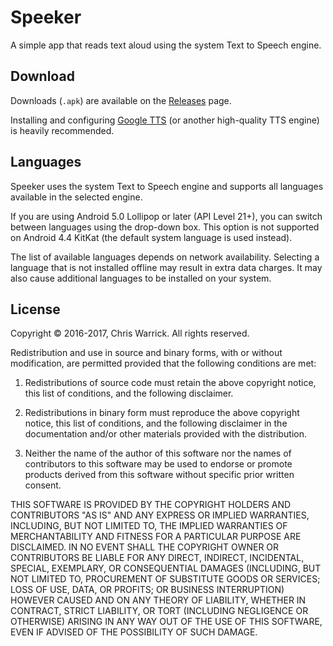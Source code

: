 Speeker
=======

A simple app that reads text aloud using the system Text to Speech engine.

Download
--------

Downloads (`.apk`) are available on the [Releases](https://github.com/Kwpolska/speeker/releases) page.

Installing and configuring [Google TTS](https://play.google.com/store/apps/details?id=com.google.android.tts)
(or another high-quality TTS engine) is heavily recommended.

Languages
---------

Speeker uses the system Text to Speech engine and supports all languages
available in the selected engine.

If you are using Android 5.0 Lollipop or later (API Level 21+), you can switch
between languages using the drop-down box. This option is not supported on
Android 4.4 KitKat (the default system language is used instead).

The list of available languages depends on network availability. Selecting
a language that is not installed offline may result in extra data charges.
It may also cause additional languages to be installed on your system.

License
-------
Copyright © 2016-2017, Chris Warrick.
All rights reserved.

Redistribution and use in source and binary forms, with or without
modification, are permitted provided that the following conditions are
met:

1. Redistributions of source code must retain the above copyright
   notice, this list of conditions, and the following disclaimer.

2. Redistributions in binary form must reproduce the above copyright
   notice, this list of conditions, and the following disclaimer in the
   documentation and/or other materials provided with the distribution.

3. Neither the name of the author of this software nor the names of
   contributors to this software may be used to endorse or promote
   products derived from this software without specific prior written
   consent.

THIS SOFTWARE IS PROVIDED BY THE COPYRIGHT HOLDERS AND CONTRIBUTORS
"AS IS" AND ANY EXPRESS OR IMPLIED WARRANTIES, INCLUDING, BUT NOT
LIMITED TO, THE IMPLIED WARRANTIES OF MERCHANTABILITY AND FITNESS FOR
A PARTICULAR PURPOSE ARE DISCLAIMED.  IN NO EVENT SHALL THE COPYRIGHT
OWNER OR CONTRIBUTORS BE LIABLE FOR ANY DIRECT, INDIRECT, INCIDENTAL,
SPECIAL, EXEMPLARY, OR CONSEQUENTIAL DAMAGES (INCLUDING, BUT NOT
LIMITED TO, PROCUREMENT OF SUBSTITUTE GOODS OR SERVICES; LOSS OF USE,
DATA, OR PROFITS; OR BUSINESS INTERRUPTION) HOWEVER CAUSED AND ON ANY
THEORY OF LIABILITY, WHETHER IN CONTRACT, STRICT LIABILITY, OR TORT
(INCLUDING NEGLIGENCE OR OTHERWISE) ARISING IN ANY WAY OUT OF THE USE
OF THIS SOFTWARE, EVEN IF ADVISED OF THE POSSIBILITY OF SUCH DAMAGE.
